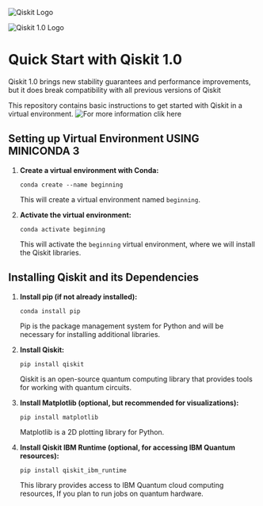 ![Qiskit Logo](https://upload.wikimedia.org/wikipedia/commons/thumb/9/95/IBM_Qiskit-Logo.svg/1200px-IBM_Qiskit-Logo.svg.png)

![Qiskit 1.0 Logo](https://github.com/Qiskit/qiskit/raw/master/docs/_static/qiskit-logo.png)


# Quick Start with Qiskit 1.0

Qiskit 1.0 brings new stability guarantees and performance improvements, but it does break compatibility with all previous versions of Qiskit

This repository contains basic instructions to get started with Qiskit in a virtual environment.
![For more information clik here](https://docs.quantum.ibm.com/start/install)

## Setting up Virtual Environment USING MINICONDA 3

1. **Create a virtual environment with Conda:**

    ```shell
    conda create --name beginning
    ```

    This will create a virtual environment named `beginning`.

2. **Activate the virtual environment:**

    ```shell
    conda activate beginning
    ```

    This will activate the `beginning` virtual environment, where we will install the Qiskit libraries.

## Installing Qiskit and its Dependencies

1. **Install pip (if not already installed):**

    ```shell
    conda install pip
    ```

    Pip is the package management system for Python and will be necessary for installing additional libraries.

2. **Install Qiskit:**

    ```shell
    pip install qiskit
    ```

    Qiskit is an open-source quantum computing library that provides tools for working with quantum circuits.

3. **Install Matplotlib (optional, but recommended for visualizations):**

    ```shell
    pip install matplotlib
    ```

    Matplotlib is a 2D plotting library for Python.

4. **Install Qiskit IBM Runtime (optional, for accessing IBM Quantum resources):**

    ```shell
    pip install qiskit_ibm_runtime
    ```

    This library provides access to IBM Quantum cloud computing resources, If you plan to run jobs on quantum hardware.

